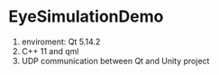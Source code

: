 # EyeSimulationDemo
1) enviroment: Qt 5.14.2 
2) C++ 11 and qml
3) UDP communication between Qt and Unity project
